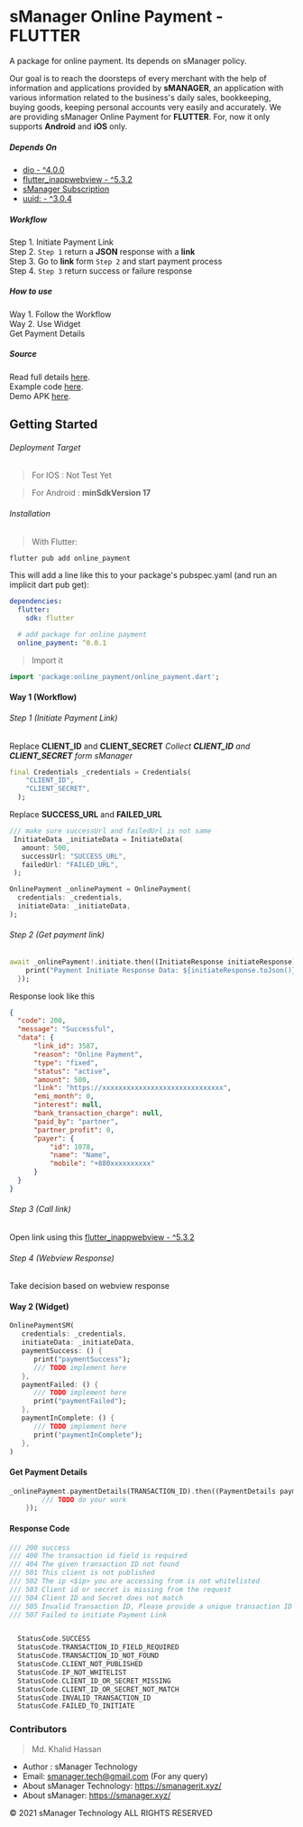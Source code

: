 # sManager Online Payment - FLUTTER

A package for online payment. Its depends on sManager policy.

Our goal is to reach the doorsteps of every merchant with the help of information and applications provided by **sMANAGER**, an application with various information related to the business's daily sales, bookkeeping, buying goods, keeping personal accounts very easily and accurately.
We are providing sManager Online Payment for **FLUTTER**. For, now it only supports **Android** and **iOS** only.

##### Depends On

* [dio - ^4.0.0](https://pub.dev/packages/dio)
* [flutter_inappwebview - ^5.3.2](https://pub.dev/packages/flutter_inappwebview)
* [sManager Subscription](https://play.google.com/store/apps/details?id=xyz.sheba.managerapp)
* [uuid: - ^3.0.4](https://pub.dev/packages/uuid)

##### Workflow
Step 1. Initiate Payment Link<br>
Step 2. <code>Step 1</code> return a **JSON** response with a **link**<br>
Step 3. Go to **link** form <code>Step 2</code> and start payment process<br>
Step 4. <code>Step 3</code> return success or failure response


##### How to use
Way 1. Follow the Workflow<br>
Way 2. Use Widget<br>
Get Payment Details

##### Source
Read full details [here](https://smanagerit.xyz/online-payment-doc).<br>
Example code [here](https://github.com/smanager-technology/sManager-Online-Payment-Flutter/blob/master/example/main.dart).<br>
Demo APK [here](https://github.com/smanager-technology/sManager-Online-Payment-Flutter/blob/master/assets/online%20payment.apk).

## Getting Started


###### Deployment Target

> For IOS : Not Test Yet

> For Android : **minSdkVersion 17**

###### Installation
> With Flutter:
```bash
flutter pub add online_payment
```

This will add a line like this to your package's pubspec.yaml (and run an implicit dart pub get):
```yaml
dependencies:
  flutter:
    sdk: flutter

  # add package for online payment
  online_payment: ^0.0.1
```

> Import it
```dart
import 'package:online_payment/online_payment.dart';
```

#### Way 1 (Workflow)
###### Step 1 (Initiate Payment Link)
Replace **CLIENT_ID** and **CLIENT_SECRET**
*Collect **CLIENT_ID** and **CLIENT_SECRET** form sManager*
```dart
final Credentials _credentials = Credentials(
    "CLIENT_ID",
    "CLIENT_SECRET",
  );
  ```
 
 Replace **SUCCESS_URL** and **FAILED_URL**
 ```dart
 /// make sure successUrl and failedUrl is not same
  InitiateData _initiateData = InitiateData(
    amount: 500,
    successUrl: "SUCCESS_URL",
    failedUrl: "FAILED_URL",
  );
  ```
 
 
  ```dart
  OnlinePayment _onlinePayment = OnlinePayment(
    credentials: _credentials, 
    initiateData: _initiateData,
  );
  ```
  ###### Step 2 (Get payment link)
  
  ```dart
  await _onlinePayment!.initiate.then((InitiateResponse initiateResponse) {
      print("Payment Initiate Response Data: ${initiateResponse.toJson()}");
    });
  ```
  Response look like this
  ```json
  {
    "code": 200,
    "message": "Successful",
    "data": {
        "link_id": 3587,
        "reason": "Online Payment",
        "type": "fixed",
        "status": "active",
        "amount": 500,
        "link": "https://xxxxxxxxxxxxxxxxxxxxxxxxxxxxxx",
        "emi_month": 0,
        "interest": null,
        "bank_transaction_charge": null,
        "paid_by": "partner",
        "partner_profit": 0,
        "payer": {
            "id": 1078,
            "name": "Name",
            "mobile": "+880xxxxxxxxxx"
        }
    }
}
  ```

 ###### Step 3 (Call link)
 Open link using this [flutter_inappwebview - ^5.3.2](https://pub.dev/packages/flutter_inappwebview)
 
 ###### Step 4 (Webview Response)
Take decision based on webview response

#### Way 2 (Widget)
```dart
OnlinePaymentSM(
   credentials: _credentials,
   initiateData: _initiateData,
   paymentSuccess: () {
      print("paymentSuccess");
      /// TODO implement here
   },
   paymentFailed: () {
      /// TODO implement here
      print("paymentFailed");
   },
   paymentInComplete: () {
      /// TODO implement here
      print("paymentInComplete");
   },
)
```

#### Get Payment Details
```dart
_onlinePayment.paymentDetails(TRANSACTION_ID).then((PaymentDetails paymentDetails){
        /// TODO do your work
    });
```

#### Response Code
```dart
/// 200	success
/// 400	The transaction id field is required
/// 404	The given transaction ID not found
/// 501	This client is not published
/// 502	The ip <$ip> you are accessing from is not whitelisted
/// 503	Client id or secret is missing from the request
/// 504	Client ID and Secret does not match
/// 505	Invalid Transaction ID, Please provide a unique transaction ID
/// 507	Failed to initiate Payment Link


  StatusCode.SUCCESS
  StatusCode.TRANSACTION_ID_FIELD_REQUIRED
  StatusCode.TRANSACTION_ID_NOT_FOUND
  StatusCode.CLIENT_NOT_PUBLISHED
  StatusCode.IP_NOT_WHITELIST
  StatusCode.CLIENT_ID_OR_SECRET_MISSING
  StatusCode.CLIENT_ID_OR_SECRET_NOT_MATCH
  StatusCode.INVALID_TRANSACTION_ID
  StatusCode.FAILED_TO_INITIATE

```

### Contributors

>Md. Khalid Hassan

- Author : sManager Technology
- Email: smanager.tech@gmail.com (For any query)
- About sManager Technology: https://smanagerit.xyz/
- About sManager: https://smanager.xyz/

© 2021 sManager Technology ALL RIGHTS RESERVED
